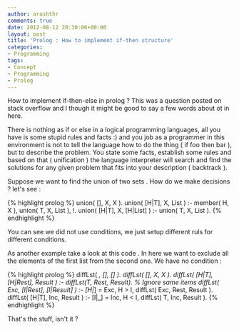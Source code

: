 ```yaml
---
author: arashthr
comments: true
date: 2012-08-12 20:30:06+00:00
layout: post
title: 'Prolog : How to implement if-then structure'
categories:
- Programming
tags:
- Concept
- Programming
- Prolog
---
```




How to implement if-then-else in prolog ?
This was a question posted on stack overflow and I though it might be good to say a few words about ot in here.

There is nothing as if or else in a logical programming languages, all you have is some stupid rules and facts :) and you job as a programmer in this environment is not to tell the language how to do the thing ( if foo then bar ), but to describe the problem. You state some facts, establish some rules and based on that ( unification ) the language interpreter will search and find the solutions for any given problem that fits into your description ( backtrack ).

Suppose we want to find the union of two sets . How do we make decisions ? let's see :

{% highlight prolog %}
union( [], X, X ).
union( [H|T], X, List ) :- member( H, X ), union( T, X, List ), !.
union( [H|T], X, [H|List] ) :- union( T, X, List ).
{% endhighlight %}


You can see we did not use conditions, we just setup different ruls for different conditions.

As another example take a look at this code . In here we want to exclude all the elements of the first list from the second one. We have no condition :

{% highlight prolog %}
diffLst( _, [], [] ).
diffLst( [], X, X ).
diffLst( [H|T], [H|Rest], Result ) :-
  diffLst(T, Rest, Result). % Ignore same items
diffLst( Exc, [I|Rest], [I|Result] ) :-
  [H|_] = Exc, H > I, diffLst( Exc, Rest, Result ).
diffLst( [H|T], Inc, Result ) :-
  [I|_] = Inc, H < I, diffLst( T, Inc, Result ).
{% endhighlight %}

That's the stuff, isn't it ?
